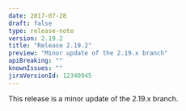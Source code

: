 ```yaml
---
date: 2017-07-28
draft: false 
type: release-note
version: 2.19.2
title: "Release 2.19.2"
preview: "Minor update of the 2.19.x branch"
apiBreaking: ""
knownIssues: ""
jiraVersionId: 12340945
---
```


This release is a minor update of the 2.19.x branch.
